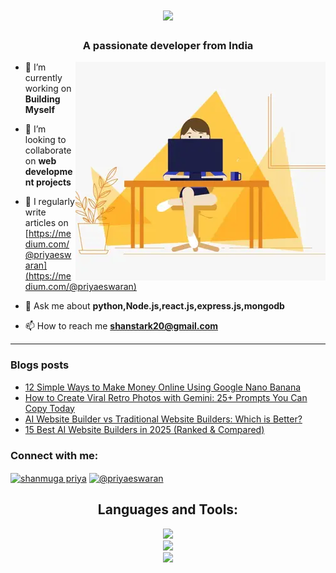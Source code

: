 <h1 align="center">
    <img src="https://readme-typing-svg.herokuapp.com/?font=Righteous&size=35&center=true&vCenter=true&width=500&height=70&duration=4000&lines=Hi+There!+👋;+I'm+Shanmuga+Priya!;" />
</h1>

<h3 align="center">A passionate developer from India</h3>
<img alt="profile gif" align="right" src=".github/workflows/ezgif.com-resize (1).webp">


- 🔭 I’m currently working on **Building Myself**

- 👯 I’m looking to collaborate on **web development projects**

- 📝 I regularly write articles on [https://medium.com/@priyaeswaran](https://medium.com/@priyaeswaran)

- 💬 Ask me about **python,Node.js,react.js,express.js,mongodb**

- 📫 How to reach me **shanstark20@gmail.com**

<hr>

### Blogs posts
<!-- BLOG-POST-LIST:START -->
- [12 Simple Ways to Make Money Online Using Google Nano Banana](https://generativeai.pub/12-simple-ways-to-make-money-online-using-google-nano-banana-ac1fba7c5513?source=rss-97f138d31355------2)
- [How to Create Viral Retro Photos with Gemini: 25+ Prompts You Can Copy Today](https://generativeai.pub/how-to-create-viral-retro-photos-with-gemini-25-prompts-you-can-copy-today-b75603b91b2d?source=rss-97f138d31355------2)
- [AI Website Builder vs Traditional Website Builders: Which is Better?](https://ai.plainenglish.io/ai-website-builder-vs-traditional-website-builders-which-is-better-a4580d1af487?source=rss-97f138d31355------2)
- [15 Best AI Website Builders in 2025 &lpar;Ranked &amp; Compared&rpar;](https://ai.plainenglish.io/15-best-ai-website-builders-in-2025-ranked-compared-5dfbb4fc5375?source=rss-97f138d31355------2)
<!-- BLOG-POST-LIST:END -->



<h3 align="left">Connect with me:</h3>
<p align="left">
<a href="https://www.linkedin.com/in/shanmuga-priya-e-tech2" target="blank"><img align="center" src="https://raw.githubusercontent.com/rahuldkjain/github-profile-readme-generator/master/src/images/icons/Social/linked-in-alt.svg" alt="shanmuga priya" height="30" width="40" /></a>
<a href="https://medium.com/@priyaeswaran" target="blank"><img align="center" src="https://raw.githubusercontent.com/rahuldkjain/github-profile-readme-generator/master/src/images/icons/Social/medium.svg" alt="@priyaeswaran" height="30" width="40" /></a>
</p>


<h2 align="center">Languages and Tools:</h2>

<div align="center">
    <img src="https://skillicons.dev/icons?i=html,css,javascript,react,nodejs,express" /><br>
    <img src="https://skillicons.dev/icons?i=redux,tailwindcss,python,flask,mongodb,pug" /><br>
    <img src ="https://skillicons.dev/icons?i=vscode,github,git,postman" /><br>
</div>






